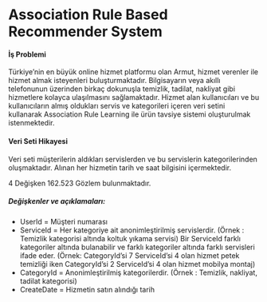 # Association Rule Based Recommender System

#### İş Problemi

Türkiye’nin en büyük online hizmet platformu olan Armut, hizmet verenler ile hizmet almak isteyenleri buluşturmaktadır. Bilgisayarın veya akıllı telefonunun üzerinden birkaç dokunuşla temizlik, tadilat, nakliyat gibi hizmetlere kolayca ulaşılmasını sağlamaktadır.
Hizmet alan kullanıcıları ve bu kullanıcıların almış oldukları servis ve kategorileri içeren veri setini kullanarak Association Rule Learning ile ürün tavsiye sistemi oluşturulmak istenmektedir.

#### Veri Seti Hikayesi

Veri seti müşterilerin aldıkları servislerden ve bu servislerin kategorilerinden oluşmaktadır. Alınan her hizmetin tarih ve saat
bilgisini içermektedir.

4 Değişken 162.523 Gözlem bulunmaktadır.

##### Değişkenler ve açıklamaları:

- UserId = Müşteri numarası
- ServiceId = Her kategoriye ait anonimleştirilmiş servislerdir. (Örnek : Temizlik kategorisi altında koltuk yıkama servisi) Bir ServiceId farklı kategoriler altında bulanabilir ve farklı kategoriler altında farklı servisleri ifade eder. (Örnek: CategoryId’si 7 ServiceId’si 4 olan hizmet petek temizliği iken CategoryId’si 2 ServiceId’si 4 olan hizmet mobilya montaj)
- CategoryId = Anonimleştirilmiş kategorilerdir. (Örnek : Temizlik, nakliyat, tadilat kategorisi)
- CreateDate = Hizmetin satın alındığı tarih
